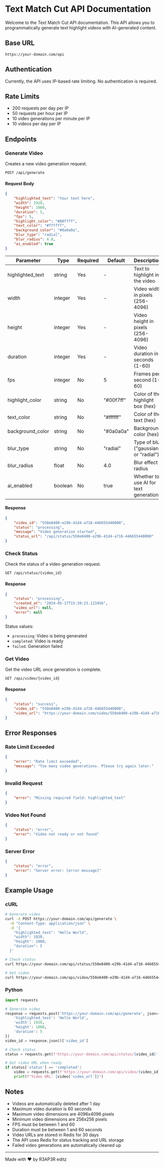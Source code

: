 # Text Match Cut API Documentation

Welcome to the Text Match Cut API documentation. This API allows you to programmatically generate text highlight videos with AI-generated content.

## Base URL

```
https://your-domain.com/api
```

## Authentication

Currently, the API uses IP-based rate limiting. No authentication is required.

## Rate Limits

- 200 requests per day per IP
- 50 requests per hour per IP
- 10 video generations per minute per IP
- 10 videos per day per IP

## Endpoints

### Generate Video

Creates a new video generation request.

```http
POST /api/generate
```

#### Request Body

```json
{
    "highlighted_text": "Your text here",
    "width": 1920,
    "height": 1080,
    "duration": 5,
    "fps": 5,
    "highlight_color": "#00f7ff",
    "text_color": "#ffffff",
    "background_color": "#0a0a0a",
    "blur_type": "radial",
    "blur_radius": 4.0,
    "ai_enabled": true
}
```

| Parameter | Type | Required | Default | Description |
|-----------|------|----------|---------|-------------|
| highlighted_text | string | Yes | - | Text to highlight in the video |
| width | integer | Yes | - | Video width in pixels (256-4096) |
| height | integer | Yes | - | Video height in pixels (256-4096) |
| duration | integer | Yes | - | Video duration in seconds (1-60) |
| fps | integer | No | 5 | Frames per second (1-60) |
| highlight_color | string | No | "#00f7ff" | Color of the highlight box (hex) |
| text_color | string | No | "#ffffff" | Color of the text (hex) |
| background_color | string | No | "#0a0a0a" | Background color (hex) |
| blur_type | string | No | "radial" | Type of blur ("gaussian" or "radial") |
| blur_radius | float | No | 4.0 | Blur effect radius |
| ai_enabled | boolean | No | true | Whether to use AI for text generation |

#### Response

```json
{
    "video_id": "550e8400-e29b-41d4-a716-446655440000",
    "status": "processing",
    "message": "Video generation started",
    "status_url": "/api/status/550e8400-e29b-41d4-a716-446655440000"
}
```

### Check Status

Check the status of a video generation request.

```http
GET /api/status/{video_id}
```

#### Response

```json
{
    "status": "processing",
    "created_at": "2024-05-17T15:39:23.123456",
    "video_url": null,
    "error": null
}
```

Status values:
- `processing`: Video is being generated
- `completed`: Video is ready
- `failed`: Generation failed

### Get Video

Get the video URL once generation is complete.

```http
GET /api/video/{video_id}
```

#### Response

```json
{
    "status": "success",
    "video_id": "550e8400-e29b-41d4-a716-446655440000",
    "video_url": "https://your-domain.com/video/550e8400-e29b-41d4-a716-446655440000.mp4"
}
```

## Error Responses

### Rate Limit Exceeded

```json
{
    "error": "Rate limit exceeded",
    "message": "Too many video generations. Please try again later."
}
```

### Invalid Request

```json
{
    "error": "Missing required field: highlighted_text"
}
```

### Video Not Found

```json
{
    "status": "error",
    "error": "Video not ready or not found"
}
```

### Server Error

```json
{
    "status": "error",
    "error": "Server error: [error message]"
}
```

## Example Usage

### cURL

```bash
# Generate video
curl -X POST https://your-domain.com/api/generate \
  -H "Content-Type: application/json" \
  -d '{
    "highlighted_text": "Hello World",
    "width": 1920,
    "height": 1080,
    "duration": 5
  }'

# Check status
curl https://your-domain.com/api/status/550e8400-e29b-41d4-a716-446655440000

# Get video
curl https://your-domain.com/api/video/550e8400-e29b-41d4-a716-446655440000
```

### Python

```python
import requests

# Generate video
response = requests.post('https://your-domain.com/api/generate', json={
    'highlighted_text': 'Hello World',
    'width': 1920,
    'height': 1080,
    'duration': 5
})
video_id = response.json()['video_id']

# Check status
status = requests.get(f'https://your-domain.com/api/status/{video_id}').json()

# Get video URL when ready
if status['status'] == 'completed':
    video = requests.get(f'https://your-domain.com/api/video/{video_id}').json()
    print(f"Video URL: {video['video_url']}")
```

## Notes

- Videos are automatically deleted after 1 day
- Maximum video duration is 60 seconds
- Maximum video dimensions are 4096x4096 pixels
- Minimum video dimensions are 256x256 pixels
- FPS must be between 1 and 60
- Duration must be between 1 and 60 seconds
- Video URLs are stored in Redis for 30 days
- The API uses Redis for status tracking and URL storage
- Failed video generations are automatically cleaned up

---

Made with ❤️ by R3AP3R editz 